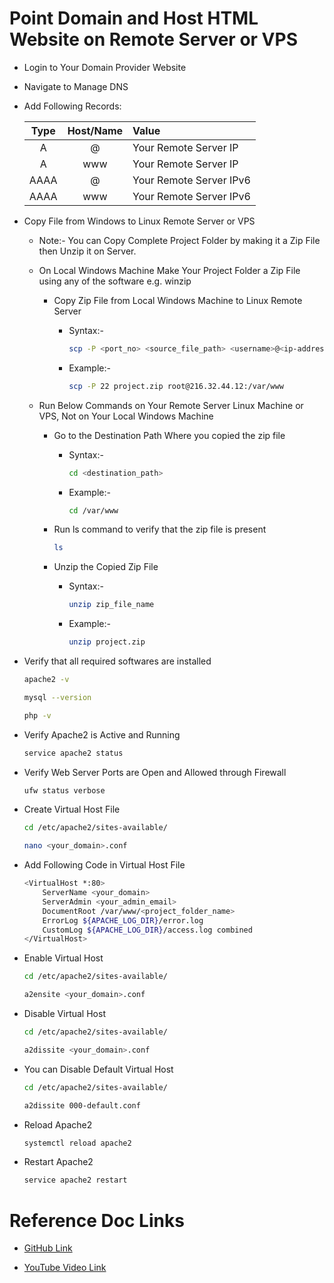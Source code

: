 # Point Domain and Host HTML Website on Remote Server or VPS

- Login to Your Domain Provider Website

- Navigate to Manage DNS

- Add Following Records:

    | Type | Host/Name | Value |
    | :---: | :---: | :--- |
    | A     | @     | Your Remote Server IP |
    | A     | www   | Your Remote Server IP |
    | AAAA  | @     | Your Remote Server IPv6 |
    | AAAA  | www   | Your Remote Server IPv6 |


- Copy File from Windows to Linux Remote Server or VPS
    
    - Note:- You can Copy Complete Project Folder by making it a Zip File then Unzip it on Server.

    - On Local Windows Machine Make Your Project Folder a Zip File using any of the software e.g. winzip

        - Copy Zip File from Local Windows Machine to Linux Remote Server

            - Syntax:- 

                ```sh
                scp -P <port_no> <source_file_path> <username>@<ip-address>:<destination_path>
                ```


            - Example:- 

                ```sh
                scp -P 22 project.zip root@216.32.44.12:/var/www
                ```

    - Run Below Commands on Your Remote Server Linux Machine or VPS, Not on Your Local Windows Machine

        - Go to the Destination Path Where you copied the zip file

            - Syntax:-

                ```sh
                cd <destination_path>
                ```

            - Example:-

                ```sh
                cd /var/www
                ```

        - Run ls command to verify that the zip file is present

            ```sh
            ls
            ```

        - Unzip the Copied Zip File

            - Syntax:-

                ```sh
                unzip zip_file_name
                ```

            - Example:-

                ```sh
                unzip project.zip
                ```

- Verify that all required softwares are installed

    ```sh
    apache2 -v
    ```

    ```sh
    mysql --version
    ```

    ```sh
    php -v
    ```
    
- Verify Apache2 is Active and Running

    ```sh
    service apache2 status
    ```

- Verify Web Server Ports are Open and Allowed through Firewall

    ```sh
    ufw status verbose
    ```

- Create Virtual Host File

    ```sh
    cd /etc/apache2/sites-available/
    ```

    ```sh
    nano <your_domain>.conf
    ```

- Add Following Code in Virtual Host File

    ```sh
    <VirtualHost *:80>
        ServerName <your_domain>
        ServerAdmin <your_admin_email>
        DocumentRoot /var/www/<project_folder_name>
        ErrorLog ${APACHE_LOG_DIR}/error.log
        CustomLog ${APACHE_LOG_DIR}/access.log combined
    </VirtualHost>
    ```

-  Enable Virtual Host

    ```sh
    cd /etc/apache2/sites-available/
    ```

    ```sh
    a2ensite <your_domain>.conf
    ```

-  Disable Virtual Host

    ```sh
    cd /etc/apache2/sites-available/
    ```

    ```sh
    a2dissite <your_domain>.conf
    ```

- You can Disable Default Virtual Host

    ```sh
    cd /etc/apache2/sites-available/
    ```

    ```sh
    a2dissite 000-default.conf
    ```

- Reload Apache2

    ```sh
    systemctl reload apache2
    ```

- Restart Apache2

    ```sh
    service apache2 restart
    ```


# Reference Doc Links

- [GitHub Link](https://github.com/geekyshow1/GeekyShowsNotes/blob/main/Point_Domain_Host_HTML_Website.md)

- [YouTube Video Link](https://youtu.be/C4IFagNk-uM?si=U8pDrgd0FVwji1RH)